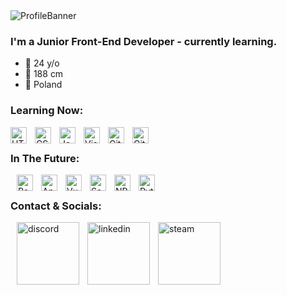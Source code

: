<img align="center" alt="ProfileBanner" src="https://i.imgur.com/ZeW7aYE.png" />

### I'm a Junior Front-End Developer - currently learning.

- 🐣 24 y/o
- 🐥 188 cm
- 🐤 Poland

### Learning Now:
[<img align="left" alt="HTML5" width="26px" src="https://cdn.jsdelivr.net/gh/devicons/devicon/icons/html5/html5-original.svg" style="padding-right:10px;" />][github]
[<img align="left" alt="CSS3" width="26px" src="https://cdn.jsdelivr.net/gh/devicons/devicon/icons/css3/css3-original.svg" style="padding-right:10px;" />][github]
[<img align="left" alt="JavaScript" width="26px" src="https://cdn.jsdelivr.net/gh/devicons/devicon/icons/javascript/javascript-original.svg" style="padding-right:10px;" />][github]
[<img align="left" alt="Visual Studio Code" width="26px" src="https://cdn.jsdelivr.net/gh/devicons/devicon/icons/vscode/vscode-original.svg" style="padding-right:10px;" />][github]
[<img align="left" alt="Git" width="26px" src="https://cdn.jsdelivr.net/npm/devicon-2.2@2.2.0/icons/git/git-plain.svg" style="padding-right:10px;" />][github]
[<img align="left" alt="GitHub" width="26px" src="https://user-images.githubusercontent.com/3369400/139447912-e0f43f33-6d9f-45f8-be46-2df5bbc91289.png" style="padding-right:10px;" />][github]
<br />

### In The Future:
[<img align="left" alt="React" width="26px" src="https://cdn.jsdelivr.net/gh/devicons/devicon/icons/react/react-original.svg" style="padding-left:10px;" />][github]
[<img align="left" alt="Angular" width="26px" src="https://cdn.jsdelivr.net/npm/devicon-2.2@2.2.0/icons/angularjs/angularjs-plain.svg" style="padding-left:10px;" />][github]
[<img align="left" alt="Vue" width="26px" src="https://cdn.jsdelivr.net/npm/devicon-2.2@2.2.0/icons/vuejs/vuejs-original.svg" style="padding-left:10px;" />][github]
[<img align="left" alt="Sass" width="26px" src="https://cdn.jsdelivr.net/npm/devicon-2.2@2.2.0/icons/sass/sass-original.svg" style="padding-left:10px;" />][github]
[<img align="left" alt="NPM" width="26px" src="https://cdn.jsdelivr.net/npm/devicon-2.2@2.2.0/icons/npm/npm-original-wordmark.svg" style="padding-left:10px;" />][github]
[<img align="left" alt="Python" width="26px" src="https://cdn.jsdelivr.net/npm/devicon-2.2@2.2.0/icons/python/python-original.svg" style="padding-left:10px;" />][github]
<br />

### Contact & Socials:
[<img align="left" alt="discord" width="100px" src="https://img.shields.io/badge/Discord-7289DA?style=for-the-badge&logo=discord&logoColor=white" style="padding-left:10px;" />][discord]
[<img align="left" alt="linkedin" width="100px" src="https://img.shields.io/badge/LinkedIn-0077B5?style=for-the-badge&logo=linkedin&logoColor=white" style="padding-left:10px;" />][linkedin]
[<img align="left" alt="steam" width="100px" src="https://img.shields.io/badge/Steam-000000?style=for-the-badge&logo=steam&logoColor=white" style="padding-left:10px;" />][steam]

<br />

[steam]: https://steamcommunity.com/id/cyferak/
[discord]: https://discord.com/users/355490557407133699/
[linkedin]: https://www.linkedin.com/in/dominik-karczmarczyk-361315225/
[github]: https://github.com/cyferak/cyferak
